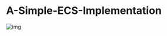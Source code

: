 # A-Simple-ECS-Implementation

![img](https://github.com/Ariyachan/A-Simple-ECS-Implementation/blob/main/demo.gif)
